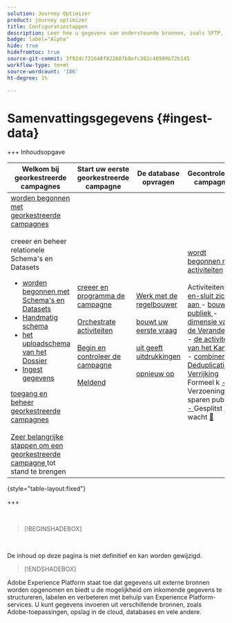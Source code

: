 ```yaml
---
solution: Journey Optimizer
product: journey optimizer
title: Configuratiestappen
description: Leer hoe u gegevens van ondersteunde bronnen, zoals SFTP, cloudopslag of databases, naar Adobe Experience Platform kunt overbrengen.
badge: label="Alpha"
hide: true
hidefromtoc: true
source-git-commit: 3f92dc721648f822687b8efc302c40989b72b145
workflow-type: tm+mt
source-wordcount: '186'
ht-degree: 1%

---
```


# Samenvattingsgegevens {#ingest-data}

+++ Inhoudsopgave

| Welkom bij georkestreerde campagnes | Start uw eerste georkestreerde campagne | De database opvragen | Gecontroleerde campagnes |
|---|---|---|---|
| [ worden begonnen met georkestreerde campagnes ](gs-orchestrated-campaigns.md)<br/><br/> creeer en beheer relationele Schema&#39;s en Datasets </br> <ul><li>[ worden begonnen met Schema&#39;s en Datasets ](gs-schemas.md)</li><li>[ Handmatig schema ](manual-schema.md)</li><li>[ het uploadschema van het Dossier ](file-upload-schema.md)</li><li>[ Ingest gegevens ](ingest-data.md)</li></ul>[ toegang en beheer georkestreerde campagnes ](access-manage-orchestrated-campaigns.md)<br/><br/>[ Zeer belangrijke stappen om een georkestreerde campagne ](gs-campaign-creation.md) tot stand te brengen | [ creeer en programma de campagne ](create-orchestrated-campaign.md)<br/><br/>[ Orchestrate activiteiten ](orchestrate-activities.md)<br/><br/>[ Begin en controleer de campagne ](start-monitor-campaigns.md)<br/><br/>[ Meldend ](reporting-campaigns.md) | [ Werk met de regelbouwer ](orchestrated-rule-builder.md)<br/><br/>[ bouwt uw eerste vraag ](build-query.md)<br/><br/>[ uit geeft uitdrukkingen ](edit-expressions.md)<br/><br/>[ opnieuw op ](retarget.md) | [ wordt begonnen met activiteiten ](activities/about-activities.md)<br/><br/> Activiteiten:<br/>[ en-sluit zich aan ](activities/and-join.md) - [ bouwt publiek ](activities/build-audience.md) - [ dimensie van de Verandering ](activities/change-dimension.md) - [ de activiteiten van het Kanaal ](activities/channels.md) - [ combineren ](activities/combine.md) - [ Deduplicatie ](activities/deduplication.md) - [ Verrijking ](activities/enrichment.md) Formeel k [ - ](activities/fork.md) Verzoening [ - ](activities/reconciliation.md) sparen publiek [ - ](activities/save-audience.md) Gesplitst [ - ](activities/split.md) wacht [&#128279;](activities/wait.md) |

{style="table-layout:fixed"}

+++

</br>

>[!BEGINSHADEBOX]

</br>

De inhoud op deze pagina is niet definitief en kan worden gewijzigd.

>[!ENDSHADEBOX]

Adobe Experience Platform staat toe dat gegevens uit externe bronnen worden opgenomen en biedt u de mogelijkheid om inkomende gegevens te structureren, labelen en verbeteren met behulp van Experience Platform-services. U kunt gegevens invoeren uit verschillende bronnen, zoals Adobe-toepassingen, opslag in de cloud, databases en vele andere.

<!--
## With Cloud storage {#ingest}


>[!IMPORTANT]
>
>Each dataset in Adobe Experience Platform supports only one active dataflow at a time. For detailed setup guidance on how to switch data sources, refer to this [section](#cdc-ingestion).


You can configure a data flow to ingest data from an Amazon S3 source into Adobe Experience Platform. Once configured, the data flow enables automated, scheduled ingestion of structured data and supports real-time updates.

1. From the **[!UICONTROL Connections]** menu, access the **[!UICONTROL Sources]** menu.

1. Select the **[!UICONTROL Cloud storage]** category then Amazon S3 and click **[!UICONTROL Add Data]**.

    ![](assets/admin_sources_1.png)

1. Connect your S3 Account:

    * With an existing account

    * With a new account

    [Learn more in Adobe Experience Platform documentation](https://experienceleague.adobe.com/en/docs/experience-platform/destinations/catalog/cloud-storage/amazon-s3#connect)

    ![](assets/admin_sources_2.png)

1. Choose your folder **[!UICONTROL Data format]**, **[!UICONTROL Delimiter]** and **[!UICONTROL Compression type]**.

1. Navigate through the connected S3 source until you locate the two folders created earlier i.e. **loyalty rewards** and **loyalty transactions**.

1. Select the folder that contains your data.
    
    Selecting a folder ensures that all current and future files with the same structure are automatically processed. Selecting a single file, however, requires manually uploading each new data increment.

    ![](assets/S3_config_2.png)

1. Choose your folder **[!UICONTROL Data format]**, **[!UICONTROL Delimiter]** and **[!UICONTROL Compression type]**. Review your sample data for accuracy, then click **[!UICONTROL Next]**.

    ![](assets/S3_config_1.png)

1. Check **[!UICONTROL Enable Change data capture]** to select from datasets that are mapped to relational schemas and have both a primary key and a version descriptor defined.

1. Select your [previously created Dataset](#entities) and click **[!UICONTROL Next]**.

    ![](assets/S3_config_3.png)

1. In the **[!UICONTROL Mapping]** window, verify that each source file attribute is correctly mapped with the corresponding fields in the target schema.

    Click **[!UICONTROL Next]** once done.

    ![](assets/S3_config_4.png)

1. Configure the data flow **[!UICONTROL Schedule]** based on your desired frequency.

1. Click **[!UICONTROL Finish]** to create the data flow. It will execute automatically according to the defined schedule.

1. From the **[!UICONTROL Connections]** menu, select **[!UICONTROL Sources]** and access the **[!UICONTROL Data Flows]** tab to track flow execution, review ingested records, and troubleshoot any errors.

    ![](assets/S3_config_5.png)

-->

<!--### Setting Up Change data capture ingestion {#cdc-ingestion}

If you need to change the data source, you must delete the existing dataflow and create a new one pointing to the same dataset with the new source.

When using Change Data Capture (CDC), it is essential that the source and dataset remain in sync to ensure accurate incremental updates. Follow the steps below:

1. **Schema Requirements**
   - Your schema must include:
     - A **primary key** (e.g., `transaction_id`)
     - A **versioning field** (e.g., `lastmodified` or an incrementing `version_id`)
   - Enable the dataset for **Orchestrated Campaigns** if needed.

2. **CDC Dataflow Setup**
   - During dataflow creation, after choosing your source and files:
     - **Enable the CDC option**
     - Select your CDC-ready dataset
     - Confirm field mappings (especially version field)

3. **Keep Source and Target in Sync**
   - The source system must consistently update the version field so the platform can detect changes accurately.

Once set up, the platform will automatically ingest **only changed or new records** each time the flow runs.
-->